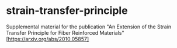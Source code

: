 # strain-transfer-principle
Supplemental material for the publication "An Extension of the Strain Transfer Principle for Fiber Reinforced Materials" [https://arxiv.org/abs/2010.05857]
